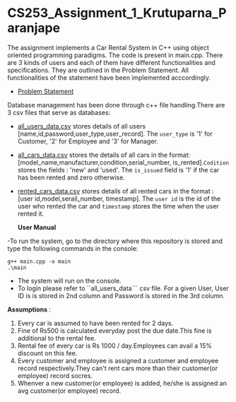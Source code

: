# CS253_Assignment_1_Krutuparna_Paranjape

The assignment implements a Car Rental System in C++ using object oriented programming paradigms. The code is present in main.cpp. There are 3 kinds of users and each of them have different functionalities and specifications. They are outlined in the Problem Statement. All functionalities of the statement have been implemented acccordingly. 

- [Problem Statement](https://github.com/Rutuparn9/CS253_Assignment_1_Krutuparna_Paranjape/blob/main/Problem_Statement.pdf)

Database management has been done through c++ file handling.There are 3 csv files that serve as databases:

- [all_users_data.csv](https://github.com/Rutuparn9/CS253_Assignment_1_Krutuparna_Paranjape/blob/main/all_users_data.csv) stores details of all users [name,id,password,user_type,user_record]. The ```user_type``` is '1' for Customer, '2' for Employee and '3' for Manager. 
- [all_cars_data.csv](https://github.com/Rutuparn9/CS253_Assignment_1_Krutuparna_Paranjape/blob/main/all_cars_data.csv) stores the details of all cars in the format: [model_name,manufacturer,condition,serial_number, is_rented].```Codition``` stores the fields : 'new' and 'used'. The ```is_issued``` field is '1' if the car has been rented and zero otherwise. 
- [rented_cars_data.csv](https://github.com/Rutuparn9/CS253_Assignment_1_Krutuparna_Paranjape/blob/main/rented_cars_data.csv) stores details of all rented cars in the format :  [user id,model,serail_number, timestamp]. The ```user id``` is the id of the user who rented the car and ```timestamp``` stores the time when the user rented it.<br>

  __User Manual__

-To run the system, go to the directory where this repository is stored and type the following commands in the console:
```
g++ main.cpp -o main
.\main
```
- The system will run on the console. 
- To login please refer to ``all_users_data``` csv file. For a given User, User ID is is stored in 2nd column and Password is stored in the 3rd column.<br>


 __Assumptions__ : 
1) Every car is assumed to have been rented for 2 days.
2) Fine of Rs500 is calculated everyday post the due date.This fine is additional to the rental fee.
3) Rental fee of every car is Rs 1000 / day.Employees can avail a 15% discount on this fee.
4) Every customer and employee is assigned a customer and employee record respectively.They can't rent cars more than their customer(or employee) record socres.
5) Whenver a new customer(or employee) is added, he/she is assigned an avg customer(or employee) record.

